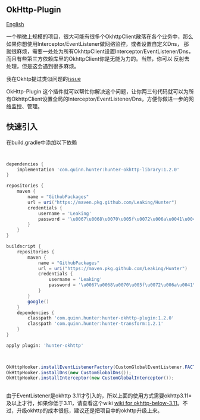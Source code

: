 ## OkHttp-Plugin

[English](https://github.com/Leaking/Hunter/blob/master/README_hunter_okhttp.md)

一个稍微上规模的项目，很大可能有很多个OkhttpClient散落在各个业务中，那么如果你想使用Interceptor/EventListener做网络监控，或者设置自定义Dns，
那就很麻烦，需要一处处为所有OkhttpClient设置Interceptor/EventListener/Dns，而且有些第三方依赖库里的OkhttpClient你是无能为力的。当然，你可以
反射去处理，但是这会遇到很多麻烦。

我在Okhtp提过类似问题的[issue](https://github.com/square/okhttp/issues/4228) 
 
OkHttp-Plugin 这个插件就可以帮忙你解决这个问题，让你两三句代码就可以为所有OkhttpClient设置全局的Interceptor/EventListener/Dns，方便你做进一步的网络监控、管理。

## 快速引入

在build.gradle中添加以下依赖

```groovy


dependencies {
    implementation 'com.quinn.hunter:hunter-okhttp-library:1.2.0'
}

repositories {
    maven {
        name = "GithubPackages"
        url = uri("https://maven.pkg.github.com/Leaking/Hunter")
        credentials {
            username = 'Leaking'
            password = '\u0067\u0068\u0070\u005f\u0072\u006a\u0041\u004b\u0037\u006d\u0048\u0047\u006b\u0031\u0045\u0039\u0063\u0048\u0044\u0076\u004f\u0039\u0078\u006f\u0046\u0048\u004d\u0049\u0032\u006a\u0047\u0057\u0047\u0068\u0032\u0036\u0065\u0075\u0043\u006b'
        }
    }
}

buildscript {
    repositories {
        maven {
            name = "GithubPackages"
            url = uri("https://maven.pkg.github.com/Leaking/Hunter")
            credentials {
                username = 'Leaking'
                password = '\u0067\u0068\u0070\u005f\u0072\u006a\u0041\u004b\u0037\u006d\u0048\u0047\u006b\u0031\u0045\u0039\u0063\u0048\u0044\u0076\u004f\u0039\u0078\u006f\u0046\u0048\u004d\u0049\u0032\u006a\u0047\u0057\u0047\u0068\u0032\u0036\u0065\u0075\u0043\u006b'
            }
        }
        google()
    }
    dependencies {
        classpath 'com.quinn.hunter:hunter-okhttp-plugin:1.2.0'
        classpath 'com.quinn.hunter:hunter-transform:1.2.1'
    }
}

apply plugin: 'hunter-okhttp'
    
```


```java

OkHttpHooker.installEventListenerFactory(CustomGlobalEventListener.FACTORY);
OkHttpHooker.installDns(new CustomGlobalDns());
OkHttpHooker.installInterceptor(new CustomGlobalInterceptor());
        
```
由于EventListener是okhttp 3.11才引入的，所以上面的使用方式需要okhttp3.11=及以上才行，如果你低于3.11，请查看这个wiki  [wiki for okhttp-below-3.11](https://github.com/Leaking/Hunter/wiki/Okhttp-below-3.11)。不过，升级okhttp的成本很低，建议还是把项目中的okhttp升级上来。
